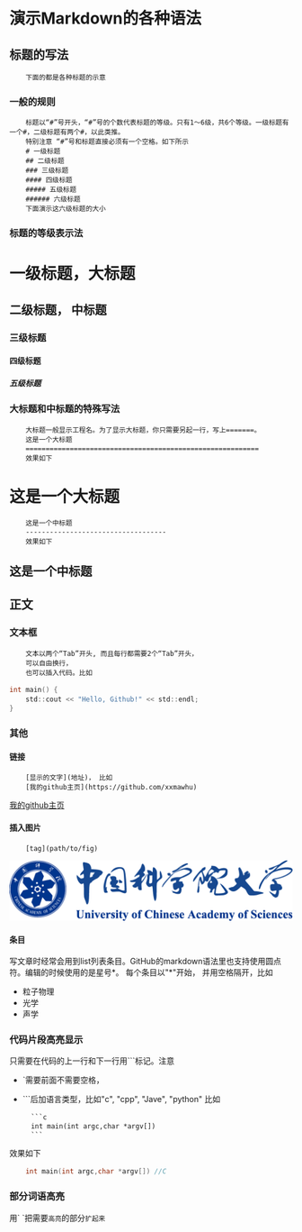 # 演示Markdown的各种语法
## 标题的写法
        下面的都是各种标题的示意 
       
### 一般的规则
        标题以“#”号开头，“#”号的个数代表标题的等级。只有1～6级，共6个等级。一级标题有一个#，二级标题有两个#，以此类推。
        特别注意 “#”号和标题直接必须有一个空格。如下所示
		# 一级标题
		## 二级标题
		### 三级标题
		#### 四级标题
		##### 五级标题
		###### 六级标题
        下面演示这六级标题的大小
### 标题的等级表示法
# 一级标题，大标题
## 二级标题， 中标题
### 三级标题
#### 四级标题
##### 五级标题

### 大标题和中标题的特殊写法
        大标题一般显示工程名。为了显示大标题，你只需要另起一行，写上=======。
        这是一个大标题
        ==========================================================
        效果如下

这是一个大标题
==========================================================
        这是一个中标题
        -----------------------------------
        效果如下
这是一个中标题
-----------------------------------

  
## 正文
### 文本框
        文本以两个“Tab”开头, 而且每行都需要2个“Tab”开头，
        可以自由换行， 
        也可以插入代码。比如
```c
int main() {
    std::cout << "Hello, Github!" << std::endl;
}
```
### 其他
#### 链接
        [显示的文字](地址)， 比如
        [我的github主页](https://github.com/xxmawhu)
[我的github主页](https://github.com/xxmawhu)


#### 插入图片
        [tag](path/to/fig)
![ucaslog](/images/ucaslogo.png)

#### 条目
写文章时经常会用到list列表条目。GitHub的markdown语法里也支持使用圆点符。编辑的时候使用的是星号*。
每个条目以"*"开始， 并用空格隔开，比如
* 粒子物理
* 光学
* 声学

### 代码片段高亮显示
只需要在代码的上一行和下一行用\`\`\`标记。注意
* \`需要前面不需要空格， 
* \`\`\`后加语言类型，比如"c", "cpp", "Jave", "python"
比如

    	```c
	    int main(int argc,char *argv[])
    	```

效果如下
```c
	int main(int argc,char *argv[]) //C
```

### 部分词语高亮
用\` \`把需要`高亮`的部分`扩起来`
